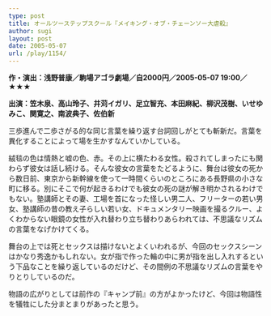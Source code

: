 ```yaml
---
type: post
title: オールツーステップスクール『メイキング・オブ・チェーンソー大虐殺』
author: sugi
layout: post
date: 2005-05-07
url: /play/1154/
---
```

**作・演出：浅野普康／駒場アゴラ劇場／自2000円／2005-05-07 19:00／★★★**

**出演：笠木泉、高山玲子、井苅イガリ、足立智充、本田麻紀、柳沢茂樹、いせゆみこ、関寛之、南波典子、佐伯新**

三歩進んで二歩さがる的な同じ言葉を繰り返す台詞回しがとても斬新だ。言葉を異化することによって場を生かすなんていかしている。

絨毯の色は情熱と嘘の色、赤。その上に横たわる女性。殺されてしまったにも関わらず彼女は話し続ける。そんな彼女の言葉をたどるように、舞台は彼女の死から数日前、東京から新幹線を使って一時間くらいのところにある長野県の小さな町に移る。別にそこで何が起きるわけでも彼女の死の謎が解き明かされるわけでもない。塾講師とその妻、工場を首になった怪しい男二人、フリーターの若い男女、塾講師の昔の教え子らしい若い女、ドキュメンタリー映画を撮るクルー、よくわからない眼鏡の女性が入れ替わり立ち替わりあらわれては、不思議なリズムの言葉をなげかけてくる。

舞台の上では死とセックスは描けないとよくいわれるが、今回のセックスシーンはかなり秀逸かもしれない。女が指で作った輪の中に男が指を出し入れするという下品なことを繰り返しているのだけど、その間例の不思議なリズムの言葉をやりとりしているのだ。

物語の広がりとしては前作の『キャンプ前』の方がよかったけど、今回は物語性を犠牲にした分まとまりがあったと思う。
